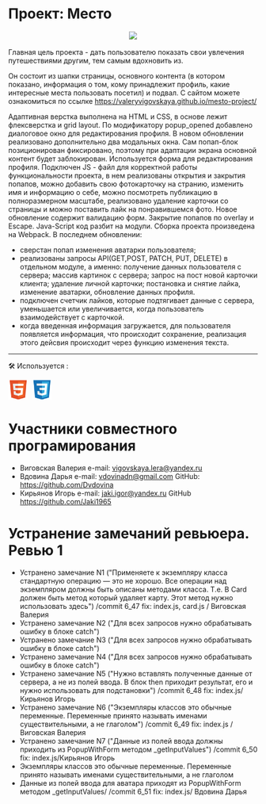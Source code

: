 # Проект: Место


<div id="header" align="center">
  <img src="https://media.giphy.com/media/kDO5RDvqN0nLUxzN1i/giphy.gif" width="200"/>
</div>


 Главная цель проекта - дать пользователю показать свои увлечения путешествиями другим, тем самым вдохновить из.

 Он состоит из шапки страницы, основного контента (в котором показано, информация о том, кому принадлежит профиль, какие интересные места пользовать посетил) и подвал. С сайтом можете ознакомиться по ссылке https://valeryvigovskaya.github.io/mesto-project/

 Адаптивная верстка выполнена на HTML и CSS, в основе лежит флексверстка и grid layout. По модификатору popup_opened добавлено диалоговое окно для редактирования профиля. В новом обновлении реализовано дополнительно два модальных окна. Сам попап-блок позиционирован фиксировано, поэтому при адаптации экрана основной контент будет заблокирован. Используется форма для редактирования профиля. Подключен  JS - файл для корректной работы функциональности проекта, в нем реализованы открытия и закрытия попапов, можно добавить свою фотокарточку на странию, изменить имя и информацию о себе, можно посмотреть публикацию в полноразмерном масштабе, реализовано удаление карточки со страницы и можно поставить лайк на понравившемся фото.
 Новое обновление содержит валидацию форм. Закрытие попапов по overlay и Escape. Java-Script код разбит на модули. Сборка проекта произведена на Webpack.
 В последнем обновлении:
 - сверстан попап изменения аватарки пользователя;
 - реализованы запросы API(GET,POST, PATCH, PUT, DELETE) в отдельном модуле, а именно: получение данных пользователя с сервера; массив картинок с сервера; запрос на пост новой карточки клиента;
 удаление личной карточки; постановка и снятие лайка, изменение аватарки, обновление данных профиля.
 - подключен счетчик лайков, которые подтягивает данные с сервера, уменьшается или увеличивается, когда пользователь взаимодействует с карточкой.
 - когда введенная информация загружается, для пользователя появляется информация, что происходит сохранение, реализация этого дейсвия происходит через функцию изменения текста.




 ---
  :hammer_and_wrench: Используется :

 <div>
  <img src="https://github.com/devicons/devicon/blob/master/icons/html5/html5-original.svg" title="HTML5" alt="HTML5" width="40" height="40"/>&nbsp;
  <img src="https://github.com/devicons/devicon/blob/master/icons/css3/css3-original.svg" title="CSS" alt="CSS" width="40" height="40"/>&nbsp;
</div>


# Участники совместного програмирования
* Виговская Валерия e-mail: vigovskaya.lera@yandex.ru
* Вдовина Дарья e-mail: vdovinadn@gmail.com GitHub: https://github.com/Dvdovina
* Кирьянов Игорь e-mail: jaki.igor@yandex.ru GitHub https://github.com/Jaki1965

# Устранение замечаний ревьюера. Ревью 1
* Устранено замечание N1 ("Применяете к экземпляру класса стандартную операцию — это не хорошо. Все операции над экземпляром должны быть описаны методами класса. Т.е. В Card должен быть метод который удаляет карту. Этот метод нужно использовать здесь") /commit 6_47 fix: index.js, card.js / Виговская Валерия
* Устранено замечание N2 ("Для всех запросов нужно обрабатывать ошибку в блоке catch")
* Устранено замечание N3 ("Для всех запросов нужно обрабатывать ошибку в блоке catch")
* Устранено замечание N4 ("Для всех запросов нужно обрабатывать ошибку в блоке catch")
* Устранено замечание N5 ("Нужно вставлять полученные данные от сервера, а не из полей ввода. В блок then приходит результат, его и нужно использовать для подстановки")  /commit 6_48 fix: index.js/ Кирьянов Игорь
* Устранено замечание N6 ("Экземпляры классов это обычные переменные. Переменные принято называть именами существительными, а не глаголом") /commit 6_49 fix: index.js / Виговская Валерия
* Устранено замечание N7 ("Данные из полей ввода должны приходить из PopupWithForm методом _getInputValues")  /commit 6_50 fix: index.js/Кирьянов Игорь
* Экземпляры классов это обычные переменные. Переменные принято называть именами существительными, а не глаголом
* Данные из полей ввода для аватара приходят из PopupWithForm методом _getInputValues/ /commit 6_51 fix: index.js/ Вдовина Дарья
